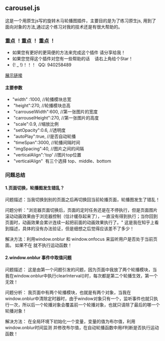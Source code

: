 ## carousel.js
这是一个用原生js写的旋转木马轮播图插件，主要目的是为了练习原生js, 用到了面向对象的方法,通过这个练习对我的技术还是有很大帮助的。
### 重点 ！重点 ！ 重点 ！
* 如果您有更好的更简便的方法来完成这个插件 请分享给我！
* 如果您觉得这个插件对您有一些帮助的话    请右上角给个Star！
* {! _ !}！！！  QQ: 940258489

[展示链接](https://seven-it.github.io/carousel/) 

#### 主要参数
* "width" :1000,                //轮播模块总宽
*  "height":270,                //轮播模块总高
*  "carrouselWidth":600,        //第一张图片的宽度
*  "carrouselHeight":270,       //第一张图片的高度
*  "scale":0.9,                 //缩放比例
*  "setOpacity":0.6,            //透明度
*  "autoPlay":true,             //是否自动轮播
*  "timeSpan":3000,             //轮播间隔时间
*  "imgSpacing":40,             //图片之间的间隔
*  "verticalAlign":'top'        //图片top位置
*  "verticalAlign"  有三个选择 top、middle、bottom 

### 问题总结
#### 1.页面切换，轮播图发生错乱？
问题描述：当我切换到别的页面之后再切换回当前轮播页面，轮播图发生了错乱！

问题分析："浏览器页面切换后，页面的定时任务还是在不停执行，但是页面图片滚动动画效果由于浏览器控制（估计缓存起来了），一直没有得到执行；当你回到页面时，动画效果会累计连续一起把前面的动画效果执行了。" 这是我在知乎上看到描述，具体的没有办法验证，但是细想之后觉得应该差不了多少！

解决方法：利用window.onblur 和 window.onfocus 来监听用户是否处于当前页面。 如果不在 就不执行运动函数！

#### 2.window.onblur 事件中取值问题 
问题描述： 这是由第一个问题引发的问题，因为页面中我放了两个轮播模块，当我在window.onblur中执行clearInterval()时，每次都是第二个轮播生效，第一个无效！

问题分析： 我页面中有两个轮播模块，也就是有两个对象，当我在window.onblur中清除定时器时，由于window对象只有一个，监听事件也就只执行一次，所以后一个轮播对象会覆盖前一个轮播对象，也就只请除了最后的哪一个轮播对象！

解决方法： 在全局环境下初始化一个变量，变量的值为布尔值，利用window.onblur时间监测 并修改布尔值，在自动轮播函数中用if判断是否执行运动函数！

